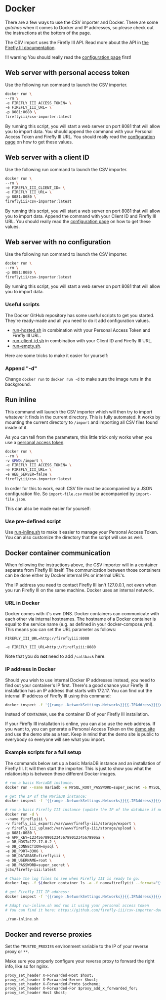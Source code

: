 # Docker

There are a few ways to use the CSV importer and Docker. There are some *gotchas* when it comes to Docker and IP addresses, so please check out the instructions at the bottom of the page.

The CSV import uses the Firefly III API. Read more about the API in [the Firefly III documentation](https://docs.firefly-iii.org/api/api).

!!! warning
    You should really read the [configuration page](configure.md) first! 

## Web server with personal access token

Use the following run command to launch the CSV importer.

```bash
docker run \
--rm \
-e FIREFLY_III_ACCESS_TOKEN= \
-e FIREFLY_III_URL= \
-p 8081:8080 \
fireflyiii/csv-importer:latest

```

By running this script, you will start a web server on port 8081 that will allow you to import data. You should append the command with your Personal Access Token and Firefly III URL. You should really read the [configuration page](configure.md) on how to get these values.

## Web server with a client ID

Use the following run command to launch the CSV importer.

```bash
docker run \
--rm \
-e FIREFLY_III_CLIENT_ID= \
-e FIREFLY_III_URL= \
-p 8081:8080 \
fireflyiii/csv-importer:latest

```

By running this script, you will start a web server on port 8081 that will allow you to import data. Append the command with your Client ID and Firefly III URL. You should really read the [configuration page](configure.md) on how to get these values.

## Web server with no configuration

Use the following run command to launch the CSV importer.

```bash
docker run \
--rm \
-p 8081:8080 \
fireflyiii/csv-importer:latest

```

By running this script, you will start a web server on port 8081 that will allow you to import data.

### Useful scripts

The Docker GitHub repository has some useful scripts to get you started. They're ready-made and all you need to do it add configuration values.

- [run-hosted.sh](https://raw.githubusercontent.com/firefly-iii/csv-importer-docker/main/run-hosted.sh) in combination with your Personal Access Token and Firefly III URL.
- [run-client-id.sh](https://raw.githubusercontent.com/firefly-iii/csv-importer-docker/main/run-client-id.sh) in combination with your Client ID and Firefly III URL.
- [run-empty.sh](https://raw.githubusercontent.com/firefly-iii/csv-importer-docker/main/run-empty.sh).

Here are some tricks to make it easier for yourself:

### Append "-d"

Change `docker run` to `docker run -d` to make sure the image runs in the background.

## Run inline

This command will launch the CSV importer which will then try to import whatever it finds in the current directory. This is fully automated. It works by mounting the current directory to `/import` and importing all CSV files found inside of it.

As you can tell from the parameters, this little trick only works when you use a [personal access token](configure.md).

```bash
docker run \
--rm \
-v $PWD:/import \
-e FIREFLY_III_ACCESS_TOKEN= \
-e FIREFLY_III_URL= \
-e WEB_SERVER=false \
fireflyiii/csv-importer:latest
```

In order for this to work, each CSV file must be accompanied by a JSON configuration file. So `import-file.csv` must be accompanied by `import-file.json`.

This can also be made easier for yourself:

### Use pre-defined script

Use [run-inline.sh](https://github.com/firefly-iii/csv-importer-docker/blob/main/run-inline.sh) to make it easier to manage your Personal Access Token. You can also customize the directory that the script will use as well.

## Docker container communication

When following the instructions above, the CSV importer will in a container separate from Firefly III itself. The communication between those containers can be done either by Docker internal IPs or internal URL's.

Yhe IP address you need to contact Firefly III isn't 127.0.0.1, not even when you run Firefly III on the same machine. Docker uses an internal network.

### URL in Docker

Docker comes with it's own DNS. Docker containers can communicate with each other via internal hostnames. The hostname of a Docker container is equal to the  service name (e.g. as defined in your docker-compose.yml). This means you can set the URL parameter as follows:
```
FIREFLY_III_URL=http://fireflyiii:8080

-e FIREFLY_III_URL=http://fireflyiii:8080
```

Note that you do **not** need to add `/callback` here.

### IP address in Docker

Should you wish to use internal Docker IP addresses instead, you need to find out your container's IP first. There's a good chance your Firefly III installation has an IP address that starts with 172.17. You can find out the internal IP address of Firefly III using this command:

```bash
docker inspect -f '{{range .NetworkSettings.Networks}}{{.IPAddress}}{{end}}' CONTAINER
```

Instead of `CONTAINER`, use the container ID of your Firefly III installation.

If your Firefly III installation is online, you can also use the web address. If you want to, you can generate a Personal Access Token on the [demo site](https://demo.firefly-iii.org/) and use the demo site as a test. Keep in mind that the demo site is public to everybody so everyone will see what you import.

### Example scripts for a full setup

The commands below set up a basic MariaDB instance and an installation of Firefly III. It will then start the importer. This is just to show you what the relationship is between these different Docker images.

```bash
# run a basic MariaDB instance.
docker run --name mariadb -e MYSQL_ROOT_PASSWORD=super_secret -e MYSQL_DATABASE=fireflyiii -d mariadb:latest

# get the IP of the MariaDB instance:
docker inspect -f '{{range .NetworkSettings.Networks}}{{.IPAddress}}{{end}}' mariadb

# run a basic Firefly III instance (update the IP of the database if necessary)
docker run -d \
--name fireflyiii \
-v firefly_iii_export:/var/www/firefly-iii/storage/export \
-v firefly_iii_upload:/var/www/firefly-iii/storage/upload \
-p 8081:8080 \
-e APP_KEY=123456789012345678901234567890aa \
-e DB_HOST=172.17.0.2 \
-e DB_CONNECTION=mysql \
-e DB_PORT=3306 \
-e DB_DATABASE=fireflyiii \
-e DB_USERNAME=root \
-e DB_PASSWORD=super_secret \
jc5x/firefly-iii:latest

# Chase the log files to see when Firefly III is ready to go:
docker logs -f $(docker container ls -a -f name=fireflyiii --format="{{.ID}}")

# get Firefly III IP address:
docker inspect -f '{{range .NetworkSettings.Networks}}{{.IPAddress}}{{end}}' $(docker container ls -a -f name=fireflyiii --format="{{.ID}}")

# Adapt run-inline.sh and run it using your personal access token
# You can find it here: https://github.com/firefly-iii/csv-importer-docker/blob/master/run-inline.sh

./run-inline.sh

```

## Docker and reverse proxies

Set the `TRUSTED_PROXIES` environment variable to the IP of your reverse proxy or `**`.

Make sure you properly configure your reverse proxy to forward the right info, like so for nginx.


```
proxy_set_header X-Forwarded-Host $host;
proxy_set_header X-Forwarded-Server $host;
proxy_set_header X-Forwarded-Proto $scheme;
proxy_set_header X-Forwarded-For $proxy_add_x_forwarded_for;
proxy_set_header Host $host;
```
